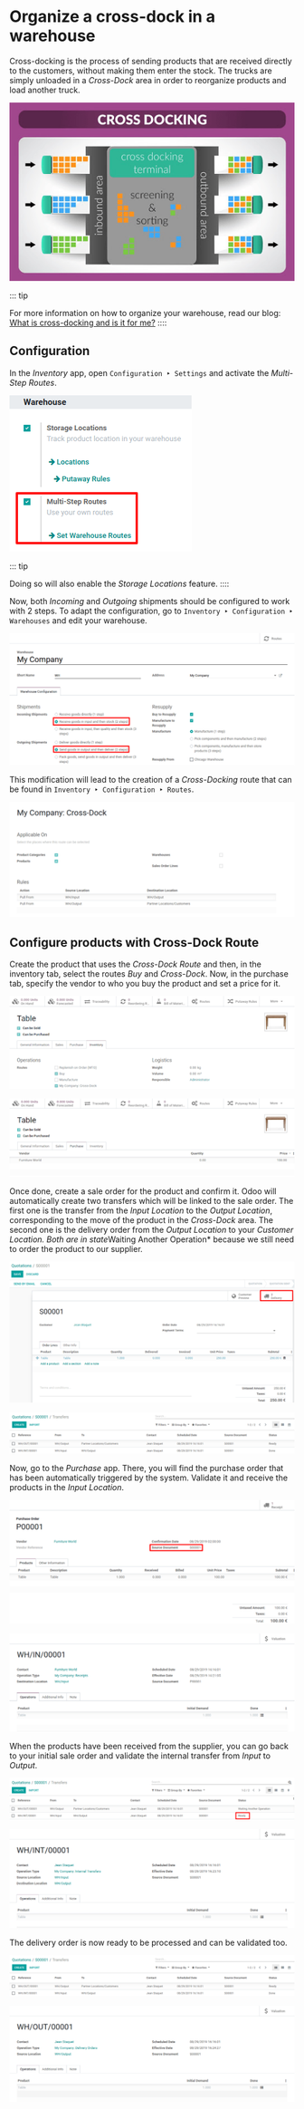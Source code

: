 # Organize a cross-dock in a warehouse

Cross-docking is the process of sending products that are received
directly to the customers, without making them enter the stock. The
trucks are simply unloaded in a *Cross-Dock* area in order to reorganize
products and load another truck.

![image](cross_dock/cross1.png)

::: tip

For more information on how to organize your warehouse, read our blog:
[What is cross-docking and is it for
me?](https://www.odoo.com/blog/business-hacks-1/post/what-is-cross-docking-and-is-it-for-me-270)
::::

## Configuration

In the *Inventory* app, open
`Configuration ‣ Settings` and
activate the *Multi-Step Routes*.

![image](cross_dock/cross2.png)

::: tip

Doing so will also enable the *Storage Locations* feature.
::::

Now, both *Incoming* and *Outgoing* shipments should be configured to
work with 2 steps. To adapt the configuration, go to
`Inventory ‣ Configuration ‣ Warehouses` and edit your warehouse.

![image](cross_dock/cross3.png)

This modification will lead to the creation of a *Cross-Docking* route
that can be found in
`Inventory ‣ Configuration ‣ Routes`.

![image](cross_dock/cross4.png)

## Configure products with Cross-Dock Route

Create the product that uses the *Cross-Dock Route* and then, in the
inventory tab, select the routes *Buy* and *Cross-Dock*. Now, in the
purchase tab, specify the vendor to who you buy the product and set a
price for it.

![image](cross_dock/cross5.png)

![image](cross_dock/cross6.png)

Once done, create a sale order for the product and confirm it. Odoo will
automatically create two transfers which will be linked to the sale
order. The first one is the transfer from the *Input Location* to the
*Output Location*, corresponding to the move of the product in the
*Cross-Dock* area. The second one is the delivery order from the *Output
Location* to your *Customer Location. Both are in state*Waiting Another
Operation\* because we still need to order the product to our supplier.

![image](cross_dock/cross7.png)

![image](cross_dock/cross8.png)

Now, go to the *Purchase* app. There, you will find the purchase order
that has been automatically triggered by the system. Validate it and
receive the products in the *Input Location*.

![image](cross_dock/cross9.png)

![image](cross_dock/cross10.png)

When the products have been received from the supplier, you can go back
to your initial sale order and validate the internal transfer from
*Input* to *Output*.

![image](cross_dock/cross11.png)

![image](cross_dock/cross12.png)

The delivery order is now ready to be processed and can be validated
too.

![image](cross_dock/cross13.png)

![image](cross_dock/cross14.png)
